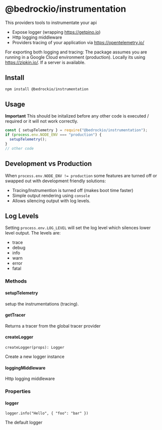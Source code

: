 # @bedrockio/instrumentation

This providers tools to instrumentate your api

- Expose logger (wrapping https://getpino.io)
- Http logging middleware
- Providers tracing of your application via https://opentelemetry.io/

For exporting both logging and tracing:
The package assumes you are running in a Google Cloud environment (production).
Locally its using https://zipkin.io/. If a server is available.

## Install

```bash
npm install @bedrockio/instrumentation
```

## Usage

**Important** This should be initalized before any other code is executed / required or it will not work correctly.

```javascript
const { setupTelemetry } = require("@bedrockio/instrumentation");
if (process.env.NODE_ENV === "production") {
  setupTelemetry();
}
// other code
```

## Development vs Production

When `process.env.NODE_ENV != production` some features are turned off or swapped out with development friendly solutions:

- Tracing/Instrumention is turned off (makes boot time faster)
- Simple output rendering using `console`
- Allows silencing output with log levels.

## Log Levels

Setting `process.env.LOG_LEVEL` will set the log level which silences lower level output. The levels are:

- trace
- debug
- info
- warn
- error
- fatal

### Methods

#### setupTelemetry

setup the instrumentations (tracing).

#### getTracer

Returns a tracer from the global tracer provider

#### createLogger

```
createLogger(props): Logger
```

Create a new logger instance

#### loggingMiddleware

Http logging middleware

### Properties

#### logger

```
logger.info("Hello", { "foo": "bar" })
```

The default logger
